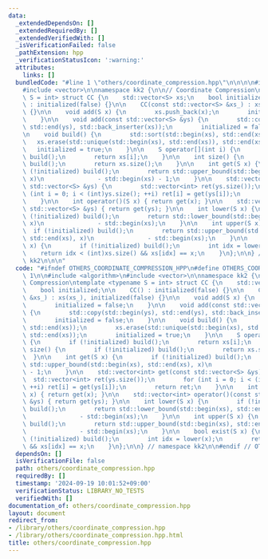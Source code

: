 ```yaml
---
data:
  _extendedDependsOn: []
  _extendedRequiredBy: []
  _extendedVerifiedWith: []
  _isVerificationFailed: false
  _pathExtension: hpp
  _verificationStatusIcon: ':warning:'
  attributes:
    links: []
  bundledCode: "#line 1 \"others/coordinate_compression.hpp\"\n\n\n\n#include <algorithm>\n\
    #include <vector>\n\nnamespace kk2 {\n\n// Coordinate Compression\ntemplate <typename\
    \ S = int> struct CC {\n    std::vector<S> xs;\n    bool initialized;\n\n    CC()\
    \ : initialized(false) {}\n\n    CC(const std::vector<S> &xs_) : xs(xs_), initialized(false)\
    \ {}\n\n    void add(S x) {\n        xs.push_back(x);\n        initialized = false;\n\
    \    }\n\n    void add(const std::vector<S> &ys) {\n        std::copy(std::begin(ys),\
    \ std::end(ys), std::back_inserter(xs));\n        initialized = false;\n    }\n\
    \n    void build() {\n        std::sort(std::begin(xs), std::end(xs));\n     \
    \   xs.erase(std::unique(std::begin(xs), std::end(xs)), std::end(xs));\n     \
    \   initialized = true;\n    }\n\n    S operator[](int i) {\n        if (!initialized)\
    \ build();\n        return xs[i];\n    }\n\n    int size() {\n        if (!initialized)\
    \ build();\n        return xs.size();\n    }\n\n    int get(S x) {\n        if\
    \ (!initialized) build();\n        return std::upper_bound(std::begin(xs), std::end(xs),\
    \ x)\n               - std::begin(xs) - 1;\n    }\n\n    std::vector<int> get(const\
    \ std::vector<S> &ys) {\n        std::vector<int> ret(ys.size());\n        for\
    \ (int i = 0; i < (int)ys.size(); ++i) ret[i] = get(ys[i]);\n        return ret;\n\
    \    }\n\n    int operator()(S x) { return get(x); }\n\n    std::vector<int> operator()(const\
    \ std::vector<S> &ys) { return get(ys); }\n\n    int lower(S x) {\n        if\
    \ (!initialized) build();\n        return std::lower_bound(std::begin(xs), std::end(xs),\
    \ x)\n               - std::begin(xs);\n    }\n\n    int upper(S x) {\n      \
    \  if (!initialized) build();\n        return std::upper_bound(std::begin(xs),\
    \ std::end(xs), x)\n               - std::begin(xs);\n    }\n\n    bool exist(S\
    \ x) {\n        if (!initialized) build();\n        int idx = lower(x);\n    \
    \    return idx < (int)xs.size() && xs[idx] == x;\n    }\n};\n\n} // namespace\
    \ kk2\n\n\n"
  code: "#ifndef OTHERS_COORDINATE_COMPRESSION_HPP\n#define OTHERS_COORDINATE_COMPRESSION_HPP\
    \ 1\n\n#include <algorithm>\n#include <vector>\n\nnamespace kk2 {\n\n// Coordinate\
    \ Compression\ntemplate <typename S = int> struct CC {\n    std::vector<S> xs;\n\
    \    bool initialized;\n\n    CC() : initialized(false) {}\n\n    CC(const std::vector<S>\
    \ &xs_) : xs(xs_), initialized(false) {}\n\n    void add(S x) {\n        xs.push_back(x);\n\
    \        initialized = false;\n    }\n\n    void add(const std::vector<S> &ys)\
    \ {\n        std::copy(std::begin(ys), std::end(ys), std::back_inserter(xs));\n\
    \        initialized = false;\n    }\n\n    void build() {\n        std::sort(std::begin(xs),\
    \ std::end(xs));\n        xs.erase(std::unique(std::begin(xs), std::end(xs)),\
    \ std::end(xs));\n        initialized = true;\n    }\n\n    S operator[](int i)\
    \ {\n        if (!initialized) build();\n        return xs[i];\n    }\n\n    int\
    \ size() {\n        if (!initialized) build();\n        return xs.size();\n  \
    \  }\n\n    int get(S x) {\n        if (!initialized) build();\n        return\
    \ std::upper_bound(std::begin(xs), std::end(xs), x)\n               - std::begin(xs)\
    \ - 1;\n    }\n\n    std::vector<int> get(const std::vector<S> &ys) {\n      \
    \  std::vector<int> ret(ys.size());\n        for (int i = 0; i < (int)ys.size();\
    \ ++i) ret[i] = get(ys[i]);\n        return ret;\n    }\n\n    int operator()(S\
    \ x) { return get(x); }\n\n    std::vector<int> operator()(const std::vector<S>\
    \ &ys) { return get(ys); }\n\n    int lower(S x) {\n        if (!initialized)\
    \ build();\n        return std::lower_bound(std::begin(xs), std::end(xs), x)\n\
    \               - std::begin(xs);\n    }\n\n    int upper(S x) {\n        if (!initialized)\
    \ build();\n        return std::upper_bound(std::begin(xs), std::end(xs), x)\n\
    \               - std::begin(xs);\n    }\n\n    bool exist(S x) {\n        if\
    \ (!initialized) build();\n        int idx = lower(x);\n        return idx < (int)xs.size()\
    \ && xs[idx] == x;\n    }\n};\n\n} // namespace kk2\n\n#endif // OTHERS_COORDINATE_COMPRESSION_HPP\n"
  dependsOn: []
  isVerificationFile: false
  path: others/coordinate_compression.hpp
  requiredBy: []
  timestamp: '2024-09-19 10:01:52+09:00'
  verificationStatus: LIBRARY_NO_TESTS
  verifiedWith: []
documentation_of: others/coordinate_compression.hpp
layout: document
redirect_from:
- /library/others/coordinate_compression.hpp
- /library/others/coordinate_compression.hpp.html
title: others/coordinate_compression.hpp
---
```

